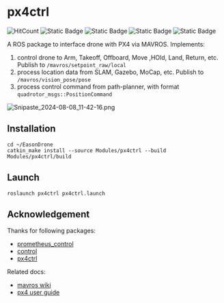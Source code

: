 # px4ctrl

![HitCount](https://img.shields.io/endpoint?url=https%3A%2F%2Fhits.dwyl.com%2FHuaYuXiao%2Fpx4ctrl.json%3Fcolor%3Dpink)
![Static Badge](https://img.shields.io/badge/ROS-melodic-22314E?logo=ros)
![Static Badge](https://img.shields.io/badge/C%2B%2B-14-00599C?logo=cplusplus)
![Static Badge](https://img.shields.io/badge/Python-3.8.10-3776AB?logo=python)
![Static Badge](https://img.shields.io/badge/Ubuntu-18.04.6-E95420?logo=ubuntu)

A ROS package to interface drone with PX4 via MAVROS. Implements: 

1. control drone to Arm, Takeoff, Offboard, Move ,HOld, Land, Return, etc. Publish to `/mavros/setpoint_raw/local`
2. process location data from SLAM, Gazebo, MoCap, etc. Publish to `/mavros/vision_pose/pose`
3. process control command from path-planner, with format `quadrotor_msgs::PositionCommand`

![Snipaste_2024-08-08_11-42-16.png](doc%2FSnipaste_2024-08-08_11-42-16.png)

## Installation

```shell
cd ~/EasonDrone
catkin_make install --source Modules/px4ctrl --build Modules/px4ctrl/build
```

## Launch

```shell
roslaunch px4ctrl px4ctrl.launch
```

## Acknowledgement

Thanks for following packages:

- [prometheus_control](https://github.com/amov-lab/Prometheus/Modules/control)
- [control](https://gitee.com/robin_shaun/XTDrone/control)
- [px4ctrl](https://github.com/ZJU-FAST-Lab/Fast-Drone-250/src/realflight_modules/px4ctrl)

Related docs:

- [mavros wiki](https://wiki.ros.org/mavros)
- [px4 user guide](https://docs.px4.io/master/en/)
